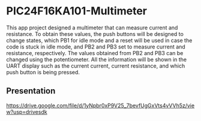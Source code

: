 # PIC24F16KA101-Multimeter
This app project designed a multimeter that can measure current and resistance. To obtain these
values, the push buttons will be designed to change states, which PB1 for idle mode and a reset
will be used in case the code is stuck in idle mode, and PB2 and PB3 set to measure current and
resistance, respectively. The values obtained from PB2 and PB3 can be changed using the
potentiometer. All the information will be shown in the UART display such as the current
current, current resistance, and which push button is being pressed.

## Presentation
https://drive.google.com/file/d/1yNpbr0xP9V25_7bevfUgGxVts4vVVh5z/view?usp=drivesdk
